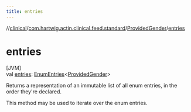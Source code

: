 ```yaml
---
title: entries
---
```

//[clinical](../../../index.html)/[com.hartwig.actin.clinical.feed.standard](../index.html)/[ProvidedGender](index.html)/[entries](entries.html)



# entries



[JVM]\
val [entries](entries.html): [EnumEntries](https://kotlinlang.org/api/latest/jvm/stdlib/kotlin.enums/-enum-entries/index.html)&lt;[ProvidedGender](index.html)&gt;



Returns a representation of an immutable list of all enum entries, in the order they're declared.



This method may be used to iterate over the enum entries.





